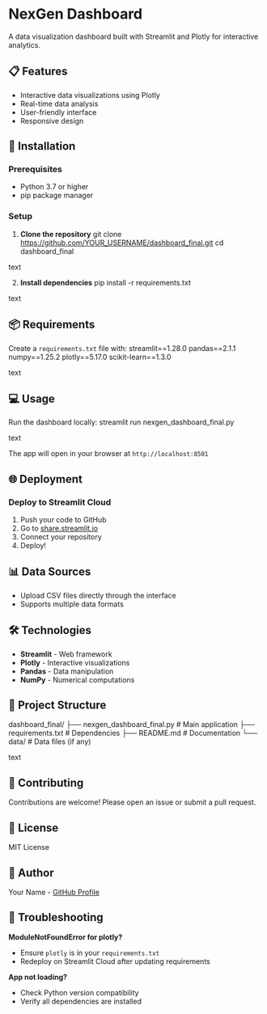 # NexGen Dashboard

A data visualization dashboard built with Streamlit and Plotly for interactive analytics.

## 📋 Features

- Interactive data visualizations using Plotly
- Real-time data analysis
- User-friendly interface
- Responsive design

## 🚀 Installation

### Prerequisites
- Python 3.7 or higher
- pip package manager

### Setup

1. **Clone the repository**
git clone https://github.com/YOUR_USERNAME/dashboard_final.git
cd dashboard_final

text

2. **Install dependencies**
pip install -r requirements.txt

text

## 📦 Requirements

Create a `requirements.txt` file with:
streamlit==1.28.0
pandas==2.1.1
numpy==1.25.2
plotly==5.17.0
scikit-learn==1.3.0

text

## 💻 Usage

Run the dashboard locally:
streamlit run nexgen_dashboard_final.py

text

The app will open in your browser at `http://localhost:8501`

## 🌐 Deployment

### Deploy to Streamlit Cloud

1. Push your code to GitHub
2. Go to [share.streamlit.io](https://share.streamlit.io)
3. Connect your repository
4. Deploy!

## 📊 Data Sources

- Upload CSV files directly through the interface
- Supports multiple data formats

## 🛠️ Technologies

- **Streamlit** - Web framework
- **Plotly** - Interactive visualizations
- **Pandas** - Data manipulation
- **NumPy** - Numerical computations

## 📝 Project Structure

dashboard_final/
├── nexgen_dashboard_final.py # Main application
├── requirements.txt # Dependencies
├── README.md # Documentation
└── data/ # Data files (if any)

text

## 🤝 Contributing

Contributions are welcome! Please open an issue or submit a pull request.

## 📄 License

MIT License

## 👤 Author

Your Name - [GitHub Profile](https://github.com/YOUR_USERNAME)

## 🐛 Troubleshooting

**ModuleNotFoundError for plotly?**
- Ensure `plotly` is in your `requirements.txt`
- Redeploy on Streamlit Cloud after updating requirements

**App not loading?**
- Check Python version compatibility
- Verify all dependencies are installed
